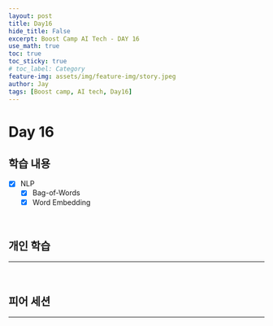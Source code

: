 ```yaml
---
layout: post
title: Day16
hide_title: False
excerpt: Boost Camp AI Tech - DAY 16
use_math: true
toc: true
toc_sticky: true
# toc_label: Category
feature-img: assets/img/feature-img/story.jpeg
author: Jay
tags: [Boost camp, AI tech, Day16]
---
```


# Day 16

## 학습 내용
  - [x] NLP
    - [x] Bag-of-Words
    - [x] Word Embedding

<br> 

## 개인 학습
---

 

<br> 

## 피어 세션
---